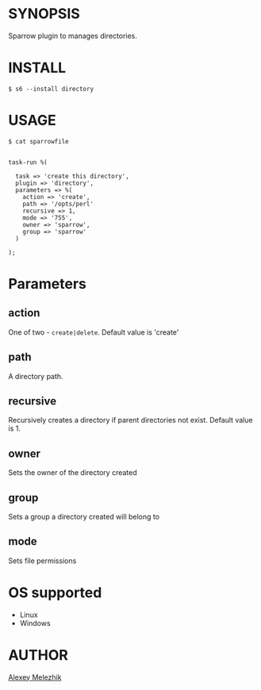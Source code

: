 # SYNOPSIS

Sparrow plugin to manages directories.


# INSTALL


    $ s6 --install directory


# USAGE


    $ cat sparrowfile


    task-run %(

      task => 'create this directory',
      plugin => 'directory',
      parameters => %(
        action => 'create',
        path => '/opts/perl'
        recursive => 1,
        mode => '755',
        owner => 'sparrow',
        group => 'sparrow'
      )

    );


# Parameters

## action

One of two - `create|delete`. Default value is 'create'

## path

A directory path.

## recursive

Recursively creates a directory if parent directories not exist. Default value is 1.

## owner

Sets the owner of the directory created

## group

Sets a group a directory created will belong to

## mode

Sets file permissions

# OS supported

* Linux
* Windows

# AUTHOR

[Alexey Melezhik](mailto:melezhik@gmail.com)
